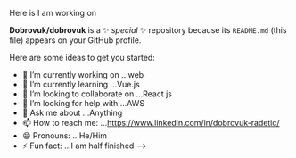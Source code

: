 Here is I am working on

**Dobrovuk/dobrovuk** is a ✨ _special_ ✨ repository because its `README.md` (this file) appears on your GitHub profile.

Here are some ideas to get you started:

- 🔭 I’m currently working on ...web
- 🌱 I’m currently learning ...Vue.js
- 👯 I’m looking to collaborate on ...React js
- 🤔 I’m looking for help with ...AWS
- 💬 Ask me about ...Anything
- 📫 How to reach me: ...https://www.linkedin.com/in/dobrovuk-radetic/
- 😄 Pronouns: ...He/Him
- ⚡ Fun fact: ...I am half finished
-->
